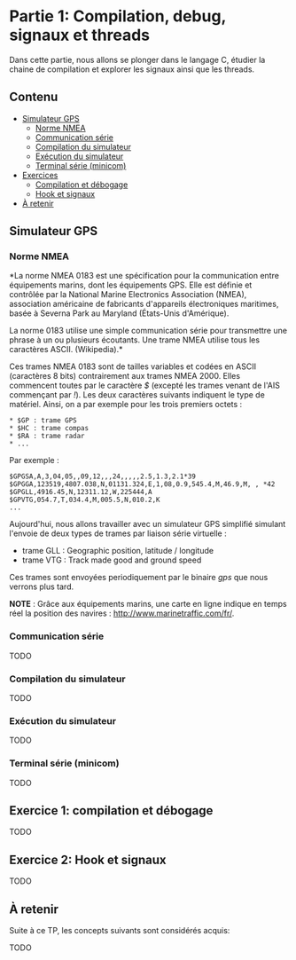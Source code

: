 # Partie 1: Compilation, debug, signaux et threads

Dans cette partie, nous allons se plonger dans le langage C, étudier la
chaine de compilation et explorer les signaux ainsi que les threads.


## Contenu

  * [Simulateur GPS](#simulateur-gps)
    * [Norme NMEA](#norme-nmea)
    * [Communication série](#communication-serie)
    * [Compilation du simulateur](#compilation-du-simulateur)
    * [Exécution du simulateur](#execution-du-simulateur)
    * [Terminal série (minicom)](#terminal-serie)
  * [Exercices](#exercices)
    * [Compilation et débogage](#compilation-et-debogage)
    * [Hook et signaux](#hook-et-signaux)
  * [À retenir](#a-retenir)

## Simulateur GPS

### Norme NMEA

*La norme NMEA 0183 est une spécification pour la communication entre
équipements marins, dont les équipements GPS. Elle est définie et contrôlée
par la National Marine Electronics Association (NMEA), association américaine
de fabricants d'appareils électroniques maritimes, basée à Severna Park au
Maryland (États-Unis d'Amérique).

La norme 0183 utilise une simple communication série pour transmettre une
phrase à un ou plusieurs écoutants. Une trame NMEA utilise tous les
caractères ASCII. (Wikipedia).*

Ces trames NMEA 0183 sont de tailles variables et codées en ASCII (caractères
8 bits) contrairement aux trames NMEA 2000. Elles commencent toutes par le
caractère *$* (excepté les trames venant de l'AIS commençant par *!*). Les deux
caractères suivants indiquent le type de matériel. Ainsi, on a par exemple pour
les trois premiers octets :

    * $GP : trame GPS
    * $HC : trame compas
    * $RA : trame radar
    * ...

Par exemple :

````
$GPGSA,A,3,04,05,,09,12,,,24,,,,,2.5,1.3,2.1*39
$GPGGA,123519,4807.038,N,01131.324,E,1,08,0.9,545.4,M,46.9,M, , *42
$GPGLL,4916.45,N,12311.12,W,225444,A
$GPVTG,054.7,T,034.4,M,005.5,N,010.2,K
...
````

Aujourd'hui, nous allons travailler avec un simulateur GPS simplifié simulant
l'envoie de deux types de trames par liaison série virtuelle :

  * trame GLL : Geographic position, latitude / longitude
  * trame VTG : Track made good and ground speed

Ces trames sont envoyées periodiquement par le binaire *gps* que nous verrons
plus tard.

**NOTE** : Grâce aux équipements marins, une carte en ligne indique en temps réel
la position des navires : http://www.marinetraffic.com/fr/.

### Communication série

TODO

### Compilation du simulateur

TODO

### Exécution du simulateur

TODO

### Terminal série (minicom)

TODO

## Exercice 1: compilation et débogage

TODO

## Exercice 2: Hook et signaux

TODO

## À retenir

Suite à ce TP, les concepts suivants sont considérés acquis:

TODO
